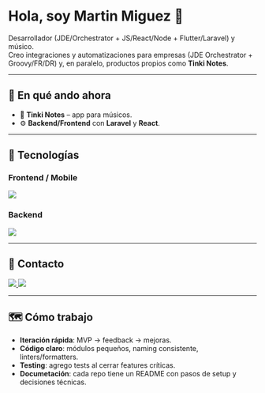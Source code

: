 # Hola, soy Martin Miguez 👋

Desarrollador (JDE/Orchestrator + JS/React/Node + Flutter/Laravel) y músico.  
Creo integraciones y automatizaciones para empresas (JDE Orchestrator + Groovy/FR/DR) y, en paralelo, productos propios como **Tinki Notes**.

---

## 🚀 En qué ando ahora
- 🔭 **Tinki Notes** – app para músicos.
- ⚙️ **Backend/Frontend** con **Laravel** y **React**.

---

## 🧰 Tecnologías

### Frontend / Mobile
<p>
  <img src="https://skillicons.dev/icons?i=ts,react,flutter,tailwind&perline=15" />
</p>

### Backend
<p>
  <img src="https://skillicons.dev/icons?i=nodejs,laravel&perline=15" />
</p>

---

## 📨 Contacto
<p>
  <a href="mailto:martinmiguez77@gmail.com">
    <img src="https://img.shields.io/badge/Email-333?logo=gmail&logoColor=white&labelColor=EA4335" />
  </a>
  <a href="https://www.linkedin.com/in/martin-miguez/">
    <img src="https://img.shields.io/badge/LinkedIn-0A66C2?logo=linkedin&logoColor=white" />
  </a>
</p>

---

## 🗺️ Cómo trabajo
- **Iteración rápida**: MVP → feedback → mejoras.
- **Código claro**: módulos pequeños, naming consistente, linters/formatters.
- **Testing**: agrego tests al cerrar features críticas.
- **Documetación**: cada repo tiene un README con pasos de setup y decisiones técnicas.
